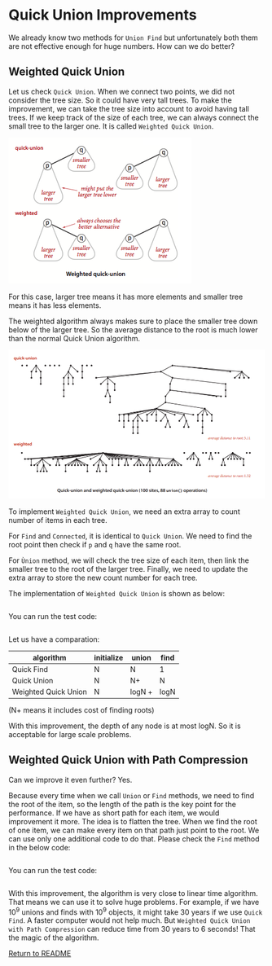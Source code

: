 # Quick Union Improvements

We already know two methods for `Union Find` but unfortunately both them are not effective enough for huge numbers. How can we do better?

## Weighted Quick Union

Let us check `Quick Union`. When we connect two points, we did not consider the tree size. So it could have very tall trees. To make the improvement, we can take the tree size into account to avoid having tall trees. If we keep track of the size of each tree, we can always connect the small tree to the larger one. It is called `Weighted Quick Union`.

![img](assets/weighted-quick-union-overview.png)

For this case, larger tree means it has more elements and smaller tree means it has less elements.

The weighted algorithm always makes sure to place the smaller tree down below of the larger tree. So the average distance to the root is much lower than the normal Quick Union algorithm.

![image-20200829220528646](assets/image-20200829220528646.png)

To implement `Weighted Quick Union`, we need an extra array to count number of items in each tree. 

For `Find` and `Connected`, it is identical to `Quick Union`. We need to find the root point then check if `p` and `q` have the same root.

For `Ùnion` method, we will check the tree size of each item, then link the smaller tree to the root of the larger tree. Finally, we need to update the extra array to store the new count number for each tree.

The implementation of `Weighted Quick Union` is shown as below:

``` cs --region weighted-quick-union --source-file ../../src/FunCoding.LearnCSharpAlgorithms/UnionFind/WeightedQuickUnionUf.cs --project ../../src/FunCoding.LearnCSharpAlgorithms/FunCoding.LearnCSharpAlgorithms.csproj

```

You can run the test code:

``` cs --region weighted-quick-union --source-file ../../src/FunCoding.LearnCSharpAlgorithms/UnionFind/UnitFindClient.cs --project ../../src/FunCoding.LearnCSharpAlgorithms/FunCoding.LearnCSharpAlgorithms.csproj

```

Let us have a comparation:

| algorithm            | initialize | union  | find |
| -------------------- | ---------- | ------ | ---- |
| Quick Find           | N          | N      | 1    |
| Quick Union          | N          | N+     | N    |
| Weighted Quick Union | N          | logN + | logN |

(N+ means it includes cost of finding roots)

With this improvement, the depth of any node is at most logN. So it is acceptable for large scale problems.

## Weighted Quick Union with Path Compression

Can we improve it even further? Yes.

Because every time when we call `Union` or `Find` methods, we need to find the root of the item, so the length of the path is the key point for the performance. If we have as short path for each item, we would improvement it more. The idea is to flatten the tree. When we find the root of one item, we can make every item on that path just point to the root. We can use only one additional code to do that. Please check the `Find` method in the below code:
``` cs --region weighted-quick-union-path-compression --source-file ../../src/FunCoding.LearnCSharpAlgorithms/UnionFind/WeightedQuickUnionWithPathCompressionUf.cs --project ../../src/FunCoding.LearnCSharpAlgorithms/FunCoding.LearnCSharpAlgorithms.csproj

```
You can run the test code:

``` cs --region weighted-quick-union-path-compression --source-file ../../src/FunCoding.LearnCSharpAlgorithms/UnionFind/UnitFindClient.cs --project ../../src/FunCoding.LearnCSharpAlgorithms/FunCoding.LearnCSharpAlgorithms.csproj

```

With this improvement, the algorithm is very close to linear time algorithm. That means we can use it to solve huge problems. For example, if we have 10<sup>9</sup> unions and finds with 10<sup>9</sup> objects, it might take 30 years if we use `Quick Find`. A faster computer would not help much. But `Weighted Quick Union with Path Compression` can reduce time from 30 years to 6 seconds! That the magic of the algorithm.

[Return to README](../../README.md)